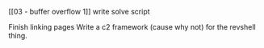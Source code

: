 [[03 - buffer overflow 1]] write solve script

Finish linking pages
Write a c2 framework (cause why not) for the revshell thing.
